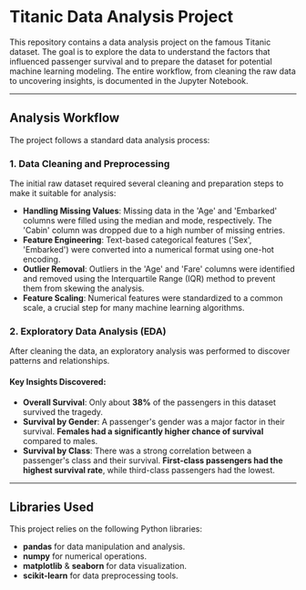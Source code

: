 # Titanic Data Analysis Project

This repository contains a data analysis project on the famous Titanic dataset. The goal is to explore the data to understand the factors that influenced passenger survival and to prepare the dataset for potential machine learning modeling. The entire workflow, from cleaning the raw data to uncovering insights, is documented in the Jupyter Notebook.

---

## Analysis Workflow

The project follows a standard data analysis process:

### 1. Data Cleaning and Preprocessing
The initial raw dataset required several cleaning and preparation steps to make it suitable for analysis:

- **Handling Missing Values**: Missing data in the 'Age' and 'Embarked' columns were filled using the median and mode, respectively. The 'Cabin' column was dropped due to a high number of missing entries.
- **Feature Engineering**: Text-based categorical features ('Sex', 'Embarked') were converted into a numerical format using one-hot encoding.
- **Outlier Removal**: Outliers in the 'Age' and 'Fare' columns were identified and removed using the Interquartile Range (IQR) method to prevent them from skewing the analysis.
- **Feature Scaling**: Numerical features were standardized to a common scale, a crucial step for many machine learning algorithms.

### 2. Exploratory Data Analysis (EDA)
After cleaning the data, an exploratory analysis was performed to discover patterns and relationships.

#### Key Insights Discovered:
- **Overall Survival**: Only about **38%** of the passengers in this dataset survived the tragedy.
- **Survival by Gender**: A passenger's gender was a major factor in their survival. **Females had a significantly higher chance of survival** compared to males.
- **Survival by Class**: There was a strong correlation between a passenger's class and their survival. **First-class passengers had the highest survival rate**, while third-class passengers had the lowest.

---

## Libraries Used

This project relies on the following Python libraries:

- **pandas** for data manipulation and analysis.
- **numpy** for numerical operations.
- **matplotlib** & **seaborn** for data visualization.
- **scikit-learn** for data preprocessing tools.
